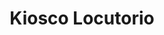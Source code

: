 ---
title: "Kiosco Locutorio"
url: /ciudad-autonoma-de-buenos-aires/kiosco-locutorio/
shop: comodidad
---